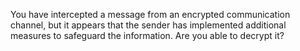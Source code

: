 You have intercepted a message from an encrypted communication channel, but it appears that the sender has implemented additional measures to safeguard the information. Are you able to decrypt it?
